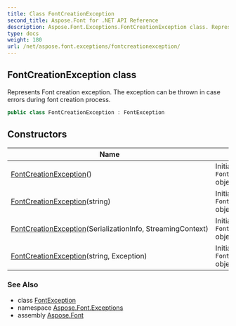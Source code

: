 ```yaml
---
title: Class FontCreationException
second_title: Aspose.Font for .NET API Reference
description: Aspose.Font.Exceptions.FontCreationException class. Represents Font creation exception. The exception can be thrown in case errors during font creation process
type: docs
weight: 180
url: /net/aspose.font.exceptions/fontcreationexception/
---
```

## FontCreationException class

Represents Font creation exception. The exception can be thrown in case errors during font creation process.

```csharp
public class FontCreationException : FontException
```

## Constructors

| Name | Description |
| --- | --- |
| [FontCreationException](fontcreationexception/#constructor)() | Initializes new `FontCreationException` object. |
| [FontCreationException](fontcreationexception/#constructor_2)(string) | Initializes new `FontCreationException` object. |
| [FontCreationException](fontcreationexception/#constructor_1)(SerializationInfo, StreamingContext) | Initializes new `FontCreationException` object. |
| [FontCreationException](fontcreationexception/#constructor_3)(string, Exception) | Initializes new `FontCreationException` object. |

### See Also

* class [FontException](../fontexception/)
* namespace [Aspose.Font.Exceptions](../../aspose.font.exceptions/)
* assembly [Aspose.Font](../../)



